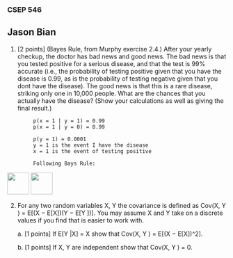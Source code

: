 ### CSEP 546 
## Jason Bian

1. [2 points] (Bayes Rule, from Murphy exercise 2.4.) After your yearly checkup, the doctor has bad news and
good news. The bad news is that you tested positive for a serious disease, and that the test is 99% accurate
(i.e., the probability of testing positive given that you have the disease is 0.99, as is the probability of testing
negative given that you dont have the disease). The good news is that this is a rare disease, striking only one
in 10,000 people. What are the chances that you actually have the disease? (Show your calculations as well as
giving the final result.)

            p(x = 1 | y = 1) = 0.99
            p(x = 1 | y = 0) = 0.99
            
            p(y = 1) = 0.0001
            y = 1 is the event I have the disease
            x = 1 is the event of testing positive

            Following Bays Rule:

<img src="https://user-images.githubusercontent.com/16582383/136335845-7d9954d8-20f9-4363-8261-ac7af3784b94.png" height="50" />
<img src="https://user-images.githubusercontent.com/16582383/136337413-036e8726-4242-4610-a2e7-d874b200ba0d.png" height="50" />


2. For any two random variables X, Y the covariance is defined as Cov(X, Y ) = E[(X − E[X])(Y − E[Y ])]. You
may assume X and Y take on a discrete values if you find that is easier to work with.

   a. [1 points] If E[Y |X] = X show that Cov(X, Y ) = E[(X − E[X])^2].
   
   b. [1 points] If X, Y are independent show that Cov(X, Y ) = 0.






